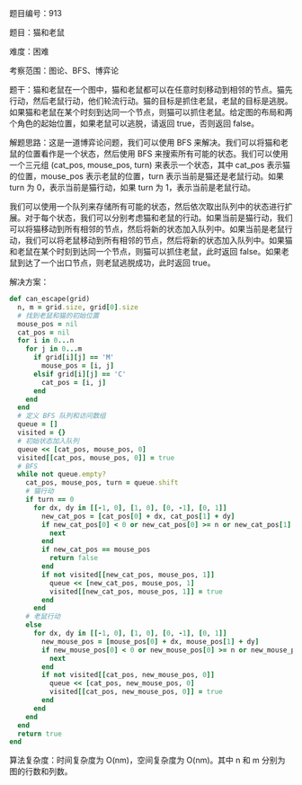 题目编号：913

题目：猫和老鼠

难度：困难

考察范围：图论、BFS、博弈论

题干：猫和老鼠在一个图中，猫和老鼠都可以在任意时刻移动到相邻的节点。猫先行动，然后老鼠行动，他们轮流行动。猫的目标是抓住老鼠，老鼠的目标是逃脱。如果猫和老鼠在某个时刻到达同一个节点，则猫可以抓住老鼠。给定图的布局和两个角色的起始位置，如果老鼠可以逃脱，请返回 true，否则返回 false。

解题思路：这是一道博弈论问题，我们可以使用 BFS 来解决。我们可以将猫和老鼠的位置看作是一个状态，然后使用 BFS 来搜索所有可能的状态。我们可以使用一个三元组 (cat_pos, mouse_pos, turn) 来表示一个状态，其中 cat_pos 表示猫的位置，mouse_pos 表示老鼠的位置，turn 表示当前是猫还是老鼠行动。如果 turn 为 0，表示当前是猫行动，如果 turn 为 1，表示当前是老鼠行动。

我们可以使用一个队列来存储所有可能的状态，然后依次取出队列中的状态进行扩展。对于每个状态，我们可以分别考虑猫和老鼠的行动。如果当前是猫行动，我们可以将猫移动到所有相邻的节点，然后将新的状态加入队列中。如果当前是老鼠行动，我们可以将老鼠移动到所有相邻的节点，然后将新的状态加入队列中。如果猫和老鼠在某个时刻到达同一个节点，则猫可以抓住老鼠，此时返回 false。如果老鼠到达了一个出口节点，则老鼠逃脱成功，此时返回 true。

解决方案：

```ruby
def can_escape(grid)
  n, m = grid.size, grid[0].size
  # 找到老鼠和猫的初始位置
  mouse_pos = nil
  cat_pos = nil
  for i in 0...n
    for j in 0...m
      if grid[i][j] == 'M'
        mouse_pos = [i, j]
      elsif grid[i][j] == 'C'
        cat_pos = [i, j]
      end
    end
  end
  # 定义 BFS 队列和访问数组
  queue = []
  visited = {}
  # 初始状态加入队列
  queue << [cat_pos, mouse_pos, 0]
  visited[[cat_pos, mouse_pos, 0]] = true
  # BFS
  while not queue.empty?
    cat_pos, mouse_pos, turn = queue.shift
    # 猫行动
    if turn == 0
      for dx, dy in [[-1, 0], [1, 0], [0, -1], [0, 1]]
        new_cat_pos = [cat_pos[0] + dx, cat_pos[1] + dy]
        if new_cat_pos[0] < 0 or new_cat_pos[0] >= n or new_cat_pos[1] < 0 or new_cat_pos[1] >= m or grid[new_cat_pos[0]][new_cat_pos[1]] == '#'
          next
        end
        if new_cat_pos == mouse_pos
          return false
        end
        if not visited[[new_cat_pos, mouse_pos, 1]]
          queue << [new_cat_pos, mouse_pos, 1]
          visited[[new_cat_pos, mouse_pos, 1]] = true
        end
      end
    # 老鼠行动
    else
      for dx, dy in [[-1, 0], [1, 0], [0, -1], [0, 1]]
        new_mouse_pos = [mouse_pos[0] + dx, mouse_pos[1] + dy]
        if new_mouse_pos[0] < 0 or new_mouse_pos[0] >= n or new_mouse_pos[1] < 0 or new_mouse_pos[1] >= m or grid[new_mouse_pos[0]][new_mouse_pos[1]] == '#'
          next
        end
        if not visited[[cat_pos, new_mouse_pos, 0]]
          queue << [cat_pos, new_mouse_pos, 0]
          visited[[cat_pos, new_mouse_pos, 0]] = true
        end
      end
    end
  end
  return true
end
```

算法复杂度：时间复杂度为 O(nm)，空间复杂度为 O(nm)。其中 n 和 m 分别为图的行数和列数。
